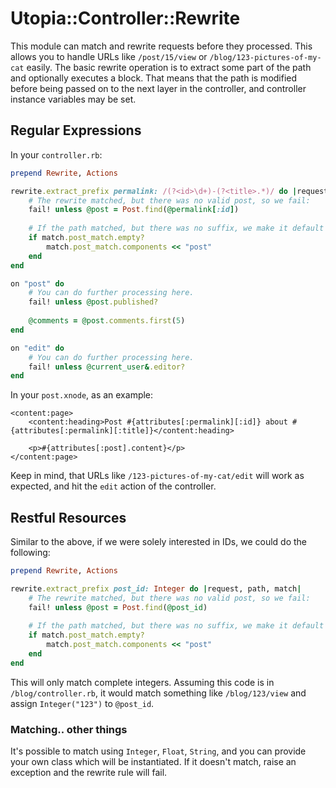 # Utopia::Controller::Rewrite

This module can match and rewrite requests before they processed. This allows you to handle URLs like `/post/15/view` or `/blog/123-pictures-of-my-cat` easily. The basic rewrite operation is to extract some part of the path and optionally executes a block. That means that the path is modified before being passed on to the next layer in the controller, and controller instance variables may be set.

## Regular Expressions

In your `controller.rb`:

```ruby
prepend Rewrite, Actions

rewrite.extract_prefix permalink: /(?<id>\d+)-(?<title>.*)/ do |request, path, match|
	# The rewrite matched, but there was no valid post, so we fail:
	fail! unless @post = Post.find(@permalink[:id])
	
	# If the path matched, but there was no suffix, we make it default to the post action:
	if match.post_match.empty?
		match.post_match.components << "post"
	end
end

on "post" do
	# You can do further processing here.
	fail! unless @post.published?
	
	@comments = @post.comments.first(5)
end

on "edit" do
	# You can do further processing here.
	fail! unless @current_user&.editor?
end
```

In your `post.xnode`, as an example:

```trenni
<content:page>
	<content:heading>Post #{attributes[:permalink][:id]} about #{attributes[:permalink][:title]}</content:heading>
	
	<p>#{attributes[:post].content}</p>
</content:page>
```

Keep in mind, that URLs like `/123-pictures-of-my-cat/edit` will work as expected, and hit the `edit` action of the controller.

## Restful Resources

Similar to the above, if we were solely interested in IDs, we could do the following:

```ruby
prepend Rewrite, Actions

rewrite.extract_prefix post_id: Integer do |request, path, match|
	# The rewrite matched, but there was no valid post, so we fail:
	fail! unless @post = Post.find(@post_id)
	
	# If the path matched, but there was no suffix, we make it default to the post action:
	if match.post_match.empty?
		match.post_match.components << "post"
	end
end
```

This will only match complete integers. Assuming this code is in `/blog/controller.rb`, it would match something like `/blog/123/view` and assign <code class="language-ruby">Integer("123")</code> to <code class="language-ruby">@post_id</code>.

### Matching.. other things

It's possible to match using <code class="language-ruby">Integer</code>, <code class="language-ruby">Float</code>, <code class="language-ruby">String</code>, and you can provide your own class which will be instantiated. If it doesn't match, raise an exception and the rewrite rule will fail.